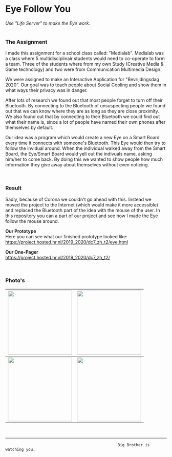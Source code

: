 # Eye Follow You
*Use "Life Server" to make the Eye work.* <br><br>

### The Assignment
I made this assignment for a school class called: "Medialab". Medialab was a class where 5 multidisciplinair students would need to co-operate to form a team. Three of the students where from my own Study (Creative Media & Game technology) and two were from Communication Multimedia Design. 

We were assigned to make an Interactive Application for "Bevrijdingsdag 2020". Our goal was to teach people about Social Cooling and show them in what ways their privacy was in danger.

After lots of research we found out that most people forget to turn off their Bluetooth. By connecting to the Bluetooth of unsuspecting people we found out that we can know where they are as long as they are close proximity. We also found out that by connecting to their Bluetooth we could find out what their name is, since a lot of people have named their own phones after themselves by default. 

Our idea was a program which would create a new Eye on a Smart Board every time it connects with someone's Bluetooth. This Eye would then try to follow the invidual around. When the individual walked away from the Smart Board, the Eye/Smart Board would yell out the indivuals name, asking him/her to come back. By doing this we wanted to show people how much information they give away about themselves without even noticing. 

<br>

### Result
Sadly, because of Corona we couldn't go ahead with this. Instead we moved the project to the Internet (which would make it more accessible) and replaced the Bluetooth part of the idea with the mouse of the user. In this repository you can a part of our project and see how I made the Eye follow the mouse around.

**Our Prototype** <br>
Here you can see what our finished prototype looked like:
https://project.hosted.hr.nl/2019_2020/dc7_zh_t2/eye.html

**Our One-Pager** <br>
https://project.hosted.hr.nl/2019_2020/dc7_zh_t2/

<br>

### Photo's
<img src="https://github.com/AlaraEdda/Eye-Follow-You/blob/master/src/1.jpg" width="200"/>  |  <img src="https://github.com/AlaraEdda/Eye-Follow-You/blob/master/src/2.jpg" width="200"/>
:-------------------------:|:-------------------------:
<img src="https://github.com/AlaraEdda/Eye-Follow-You/blob/master/src/Prototype(Page1)-Screenshot.png" width="200"/>            |  <img src="https://github.com/AlaraEdda/Eye-Follow-You/blob/master/src/Prototype(Page2)-Screenshot.png" width="200"/>

<br>


---
```
                                                 Big Brother is watching you. 
```
